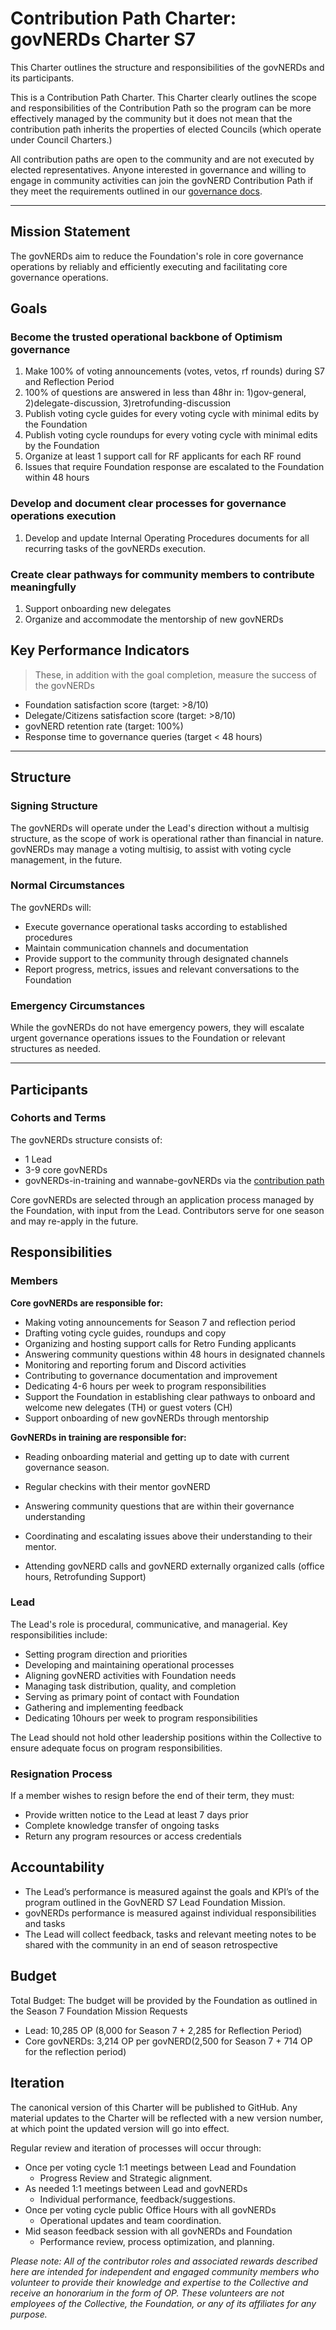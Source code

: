 # Contribution Path Charter: govNERDs Charter S7

This Charter outlines the structure and responsibilities of the govNERDs and its participants.

This is a Contribution Path Charter.  This Charter clearly outlines the scope and responsibilities of the Contribution Path so the program can be more effectively managed by the community but it does not mean that the contribution path inherits the properties of elected Councils (which operate under Council Charters.)   

All contribution paths are open to the community and are not executed by elected representatives. Anyone interested in governance and willing to engage in community activities can join the govNERD Contribution Path if they meet the requirements outlined in our [governance docs](https://community.optimism.io/contribute/contribution-path/govnerds). 

---

## Mission Statement

The govNERDs aim to reduce the Foundation's role in core governance operations by reliably and efficiently executing and facilitating core governance operations. 

## Goals

### **Become the trusted operational backbone of Optimism governance**

1. Make 100% of voting announcements (votes, vetos, rf rounds) during S7 and Reflection Period 
2. 100% of questions are answered in less than 48hr in: 1)gov-general, 2)delegate-discussion, 3)retrofunding-discussion
3. Publish voting cycle guides for every voting cycle with minimal edits by the Foundation
4. Publish voting cycle roundups for every voting cycle with minimal edits by the Foundation
5. Organize at least 1 support call for RF applicants for each RF round 
6. Issues that require Foundation response are escalated to the Foundation within 48 hours

### **Develop and document clear processes for governance operations execution**

1. Develop and update Internal Operating Procedures documents for all recurring tasks of the  govNERDs execution. 

### **Create clear pathways for community members to contribute meaningfully**

1. Support onboarding new delegates
2. Organize and accommodate the mentorship of new govNERDs

## Key Performance Indicators

> These, in addition with the goal completion, measure the success of the govNERDs
> 
- Foundation satisfaction score (target: >8/10)
- Delegate/Citizens satisfaction score (target: >8/10)
- govNERD retention rate (target: 100%)
- Response time to governance queries (target < 48 hours)

---

## Structure

### Signing Structure

The govNERDs will operate under the Lead's direction without a multisig structure, as the scope of work is operational rather than financial in nature. govNERDs may manage a voting multisig, to assist with voting cycle management, in the future.

### Normal Circumstances

The govNERDs will:

- Execute governance operational tasks according to established procedures
- Maintain communication channels and documentation
- Provide support to the community through designated channels
- Report progress, metrics, issues and relevant conversations to the Foundation

### Emergency Circumstances

While the govNERDs do not have emergency powers, they will escalate urgent governance operations issues to the Foundation or relevant structures as needed.

---

## Participants

### Cohorts and Terms

The govNERDs structure consists of:

- 1 Lead
- 3-9 core govNERDs
- govNERDs-in-training and wannabe-govNERDs via the [contribution path](https://community.optimism.io/contribute/contribution-path/govnerds)

Core govNERDs are selected through an application process managed by the Foundation, with input from the Lead. Contributors serve for one season and may re-apply in the future. 

## Responsibilities

### Members

**Core govNERDs are responsible for:**

- Making voting announcements for Season 7 and reflection period
- Drafting voting cycle guides, roundups and copy
- Organizing and hosting support calls for Retro Funding applicants
- Answering community questions within 48 hours in designated channels
- Monitoring and reporting forum and Discord activities
- Contributing to governance documentation and improvement
- Dedicating 4-6 hours per week to program responsibilities
- Support the Foundation in establishing clear pathways to onboard and welcome new delegates (TH) or guest voters (CH)
- Support onboarding of new govNERDs through mentorship

**GovNERDs in training are responsible for:**

* Reading onboarding material and getting up to date with current governance season.

* Regular checkins with their mentor govNERD

* Answering community questions that are within their governance understanding

* Coordinating and escalating issues above their understanding to their mentor. 

* Attending govNERD calls and govNERD externally organized calls (office hours, Retrofunding Support)

### Lead

The Lead's role is procedural, communicative, and managerial. Key responsibilities include:

- Setting program direction and priorities
- Developing and maintaining operational processes
- Aligning govNERD activities with Foundation needs
- Managing task distribution, quality, and completion
- Serving as primary point of contact with Foundation
- Gathering and implementing feedback
- Dedicating 10hours per week to program responsibilities

The Lead should not hold other leadership positions within the Collective to ensure adequate focus on program responsibilities.

### Resignation Process

If a member wishes to resign before the end of their term, they must:

- Provide written notice to the Lead at least 7 days prior
- Complete knowledge transfer of ongoing tasks
- Return any program resources or access credentials

## Accountability

- The Lead’s performance is measured against the goals and KPI’s of the program outlined in the GovNERD S7 Lead Foundation Mission.
- govNERDs performance is measured against individual responsibilities and tasks
- The Lead will collect feedback, tasks and relevant meeting notes to be shared with the community in an end of season retrospective

## Budget

Total Budget: The budget will be provided by the Foundation as outlined in the Season 7 Foundation Mission Requests 

- Lead: 10,285 OP (8,000 for Season 7 + 2,285 for Reflection Period)
- Core govNERDs: 3,214 OP per govNERD(2,500 for Season 7 + 714 OP for the reflection period)

## Iteration

The canonical version of this Charter will be published to GitHub. Any material updates to the Charter will be reflected with a new version number, at which point the updated version will go into effect.

Regular review and iteration of processes will occur through:

- Once per voting cycle 1:1 meetings between Lead and Foundation
    - Progress Review and Strategic alignment.
- As needed 1:1 meetings between Lead and govNERDs
    - Individual performance, feedback/suggestions.
- Once per voting cycle public Office Hours with all govNERDs
    - Operational updates and team coordination.
- Mid season feedback session with all govNERDs and Foundation
    - Performance review, process optimization, and planning.

*Please note: All of the contributor roles and associated rewards described here are intended for independent and engaged community members who volunteer to provide their knowledge and expertise to the Collective and receive an honorarium in the form of OP. These volunteers are not employees of the Collective, the Foundation, or any of its affiliates for any purpose.*
